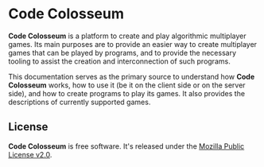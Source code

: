 # Code Colosseum

**Code Colosseum** is a platform to create and play algorithmic multiplayer games.
Its main purposes are to provide an easier way to create multiplayer games that can
be played by programs, and to provide the necessary tooling to assist the creation
and interconnection of such programs.

This documentation serves as the primary source to understand how **Code Colosseum**
works, how to use it (be it on the client side or on the server side), and how to
create programs to play its games. It also provides the descriptions of currently
supported games.

## License

**Code Colosseum** is free software. It's released under the
[Mozilla Public License v2.0](https://www.mozilla.org/MPL/2.0/).
